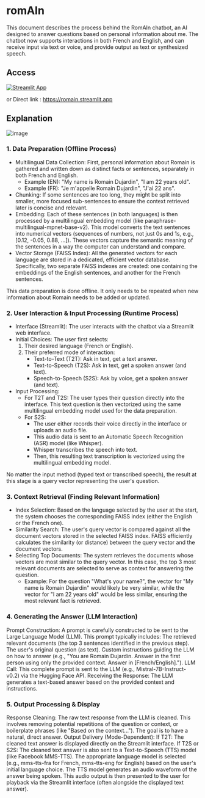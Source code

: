 # romAIn
This document describes the process behind the RomAIn chatbot, an AI designed to answer questions based on personal information about me. The chatbot now supports interactions in both French and English, and can receive input via text or voice, and provide output as text or synthesized speech.

## Access

[![Streamlit App](https://static.streamlit.io/badges/streamlit_badge_black_white.svg)](https://romain.streamlit.app)

or Direct link : https://romain.streamlit.app

## Explanation
![image](https://github.com/user-attachments/assets/a3faf551-cbf4-429d-9531-ff739b90a10c)

### 1. Data Preparation (Offline Process)

- Multilingual Data Collection: First, personal information about Romain is gathered and written down as distinct facts or sentences, separately in both French and English.
  - Example (EN): "My name is Romain Dujardin", "I am 22 years old".
  - Example (FR): "Je m'appelle Romain Dujardin", "J'ai 22 ans".
- Chunking: If some sentences are too long, they might be split into smaller, more focused sub-sentences to ensure the context retrieved later is concise and relevant.
- Embedding: Each of these sentences (in both languages) is then processed by a multilingual embedding model (like paraphrase-multilingual-mpnet-base-v2). This model converts the text sentences into numerical vectors (sequences of numbers, not just 0s and 1s, e.g., [0.12, -0.05, 0.88, ...]). These vectors capture the semantic meaning of the sentences in a way the computer can understand and compare.
- Vector Storage (FAISS Index): All the generated vectors for each language are stored in a dedicated, efficient vector database. Specifically, two separate FAISS indexes are created: one containing the embeddings of the English sentences, and another for the French sentences.
  
This data preparation is done offline. It only needs to be repeated when new information about Romain needs to be added or updated.

### 2. User Interaction & Input Processing (Runtime Process)

- Interface (Streamlit): The user interacts with the chatbot via a Streamlit web interface.
- Initial Choices: The user first selects:
  1. Their desired language (French or English).
  2. Their preferred mode of interaction:
      - Text-to-Text (T2T): Ask in text, get a text answer.
      - Text-to-Speech (T2S): Ask in text, get a spoken answer (and text).
      - Speech-to-Speech (S2S): Ask by voice, get a spoken answer (and text).
- Input Processing:
  - For T2T and T2S: The user types their question directly into the interface. This text question is then vectorized using the same multilingual embedding model used for the data preparation.
  - For S2S:
    - The user either records their voice directly in the interface or uploads an audio file.
    - This audio data is sent to an Automatic Speech Recognition (ASR) model (like Whisper).
    - Whisper transcribes the speech into text.
    - Then, this resulting text transcription is vectorized using the multilingual embedding model.
      
No matter the input method (typed text or transcribed speech), the result at this stage is a query vector representing the user's question.

### 3. Context Retrieval (Finding Relevant Information)

- Index Selection: Based on the language selected by the user at the start, the system chooses the corresponding FAISS index (either the English or the French one).
- Similarity Search: The user's query vector is compared against all the document vectors stored in the selected FAISS index. FAISS efficiently calculates the similarity (or distance) between the query vector and the document vectors.
- Selecting Top Documents: The system retrieves the documents whose vectors are most similar to the query vector. In this case, the top 3 most relevant documents are selected to serve as context for answering the question.
  - Example: For the question "What's your name?", the vector for "My name is Romain Dujardin" would likely be very similar, while the vector for "I am 22 years old" would be less similar, ensuring the most relevant fact is retrieved.

### 4. Generating the Answer (LLM Interaction)

Prompt Construction: A prompt is carefully constructed to be sent to the Large Language Model (LLM). This prompt typically includes:
The retrieved relevant documents (the top 3 sentences identified in the previous step).
The user's original question (as text).
Custom instructions guiding the LLM on how to answer (e.g., "You are Romain Dujardin. Answer in the first person using only the provided context. Answer in [French/English].").
LLM Call: This complete prompt is sent to the LLM (e.g., Mistral-7B-Instruct-v0.2) via the Hugging Face API.
Receiving the Response: The LLM generates a text-based answer based on the provided context and instructions.

### 5. Output Processing & Display

Response Cleaning: The raw text response from the LLM is cleaned. This involves removing potential repetitions of the question or context, or boilerplate phrases (like "Based on the context..."). The goal is to have a natural, direct answer.
Output Delivery (Mode-Dependent):
If T2T: The cleaned text answer is displayed directly on the Streamlit interface.
If T2S or S2S:
The cleaned text answer is also sent to a Text-to-Speech (TTS) model (like Facebook MMS-TTS).
The appropriate language model is selected (e.g., mms-tts-fra for French, mms-tts-eng for English) based on the user's initial language choice.
The TTS model generates an audio waveform of the answer being spoken.
This audio output is then presented to the user for playback via the Streamlit interface (often alongside the displayed text answer).




